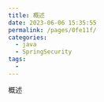 ```yaml
---
title: 概述
date: 2023-06-06 15:35:55
permalink: /pages/0fe11f/
categories:
  - java
  - SpringSecurity
tags:
  - 
---
```

概述